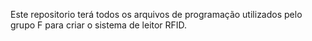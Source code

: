 Este repositorio terá todos os arquivos de programação utilizados pelo grupo F para criar o sistema de leitor RFID.
